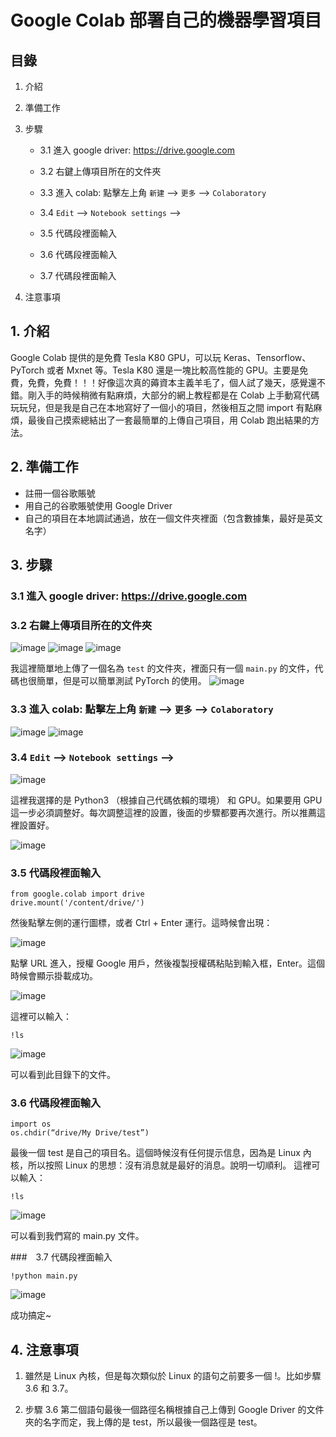 # Google Colab 部署自己的機器學習項目

## 目錄

1. 介紹
 
2. 準備工作
   
3. 步驟
   
   - 3.1 進入 google driver: https://drive.google.com
     
   - 3.2 右鍵上傳項目所在的文件夾
     
   - 3.3 進入 colab: 點擊左上角 `新建` --> `更多` --> `Colaboratory`
     
   - 3.4 `Edit` --> `Notebook settings` -->

   - 3.5 代碼段裡面輸入
     
   - 3.6 代碼段裡面輸入
     
   - 3.7 代碼段裡面輸入
     
4. 注意事項

## 1. 介紹

Google Colab 提供的是免費 Tesla K80 GPU，可以玩 Keras、Tensorflow、PyTorch 或者 Mxnet 等。Tesla K80 還是一塊比較高性能的 GPU。主要是免費，免費，免費！！！好像這次真的薅資本主義羊毛了，個人試了幾天，感覺還不錯。剛入手的時候稍微有點麻煩，大部分的網上教程都是在 Colab 上手動寫代碼玩玩兒，但是我是自己在本地寫好了一個小的項目，然後相互之間 import 有點麻煩，最後自己摸索總結出了一套最簡單的上傳自己項目，用 Colab 跑出結果的方法。

## 2. 準備工作

- 註冊一個谷歌賬號
- 用自己的谷歌賬號使用 Google Driver
- 自己的項目在本地調試通過，放在一個文件夾裡面（包含數據集，最好是英文名字）

## 3. 步驟

### 3.1 進入 google driver: https://drive.google.com

### 3.2 右鍵上傳項目所在的文件夾

![image](https://github.com/muchen0926/Artificial-Intelligence-Interim-Report/blob/main/3.2.1.png)
![image](https://github.com/muchen0926/Artificial-Intelligence-Interim-Report/blob/main/3.2.2.png)
![image](https://github.com/muchen0926/Artificial-Intelligence-Interim-Report/blob/main/3.2.3.png)

我這裡簡單地上傳了一個名為 `test` 的文件夾，裡面只有一個 `main.py` 的文件，代碼也很簡單，但是可以簡單測試 PyTorch 的使用。
![image](https://github.com/muchen0926/Artificial-Intelligence-Interim-Report/blob/main/3.2.4.png)

### 3.3 進入 colab: 點擊左上角 `新建` --> `更多` --> `Colaboratory`

![image](https://github.com/muchen0926/Artificial-Intelligence-Interim-Report/blob/main/3.3.1.png)
![image](https://github.com/muchen0926/Artificial-Intelligence-Interim-Report/blob/main/3.3.2.png)

### 3.4 `Edit` --> `Notebook settings` -->

![image](https://github.com/muchen0926/Artificial-Intelligence-Interim-Report/blob/main/3.4.png)

這裡我選擇的是 Python3 （根據自己代碼依賴的環境） 和 GPU。如果要用 GPU 這一步必須調整好。每次調整這裡的設置，後面的步驟都要再次進行。所以推薦這裡設置好。

![image](https://github.com/muchen0926/Artificial-Intelligence-Interim-Report/blob/main/3.4.2.png)

### 3.5 代碼段裡面輸入


    from google.colab import drive
    drive.mount('/content/drive/')
   
然後點擊左側的運行圖標，或者 Ctrl + Enter 運行。這時候會出現：

![image](https://github.com/muchen0926/Artificial-Intelligence-Interim-Report/blob/main/3.5.png)

點擊 URL 進入，授權 Google 用戶，然後複製授權碼粘貼到輸入框，Enter。這個時候會顯示掛載成功。

![image](https://github.com/muchen0926/Artificial-Intelligence-Interim-Report/blob/main/3.5.2.png)

這裡可以輸入：

    !ls

![image](https://github.com/muchen0926/Artificial-Intelligence-Interim-Report/blob/main/3.5.3.png)

可以看到此目錄下的文件。

### 3.6 代碼段裡面輸入

    import os
    os.chdir(“drive/My Drive/test”)

最後一個 test 是自己的項目名。這個時候沒有任何提示信息，因為是 Linux 內核，所以按照 Linux 的思想：沒有消息就是最好的消息。說明一切順利。 
這裡可以輸入：

    !ls
   
![image](https://github.com/muchen0926/Artificial-Intelligence-Interim-Report/blob/main/3.6.png)

可以看到我們寫的 main.py 文件。

###　3.7 代碼段裡面輸入

    !python main.py

![image](https://github.com/muchen0926/Artificial-Intelligence-Interim-Report/blob/main/3.7.png)

成功搞定~
  
## 4. 注意事項

1. 雖然是 Linux 內核，但是每次類似於 Linux 的語句之前要多一個 !。比如步驟 3.6 和 3.7。
  
2. 步驟 3.6 第二個語句最後一個路徑名稱根據自己上傳到 Google Driver 的文件夾的名字而定，我上傳的是 test，所以最後一個路徑是 test。

